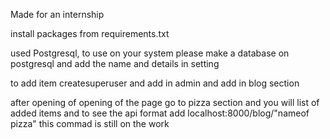 Made for an internship

install packages from requirements.txt

used Postgresql, to use on your system please make a database on postgresql and add the name and details in setting

to add item createsuperuser and add in admin and add in blog section

after opening of opening of the page go to pizza section and you will list of added items and to see the api format add localhost:8000/blog/"nameof pizza"
this commad is still on the work

